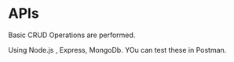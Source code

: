 # APIs

Basic CRUD Operations are performed.

Using Node.js , Express, MongoDb.
YOu can test these in Postman.
